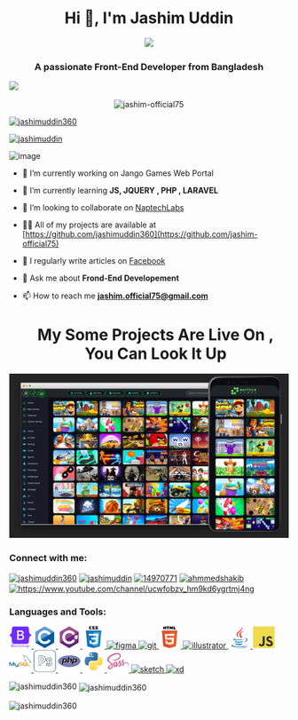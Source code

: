 
              

<h1 align="center">Hi 👋, I'm Jashim Uddin</h1>
<p align="center">
<a href=""><img src="https://readme-typing-svg.herokuapp.com/?lines=Passionate+Web+Developer;Always%20learning%20new%20things&font=Fira%20Code&center=true&width=440&height=45&color=f75c7e&vCenter=true&size=22"></a>
</p>
<h3 align="center">A passionate Front-End Developer from Bangladesh</h3>
<img src="https://github.com/jashimuddin360/my_images/blob/master/%2B.jpg" >


<p align="center"> <img src="https://komarev.com/ghpvc/?username=jashimuddin360&label=Profile%20views&color=0e75b6&style=flat" alt="jashim-official75" /> </p>

<p align="left"> <a href="https://github.com/ryo-ma/github-profile-trophy"><img src="https://github-profile-trophy.vercel.app/?username=jashim-official75" alt="jashimuddin360" /></a> </p>

<p align="left"> <a href="https://twitter.com/jashimuddin" target="blank"><img src="https://img.shields.io/twitter/follow/jashimuddin?logo=twitter&style=for-the-badge" alt="jashimuddin" /></a> </p>
 
![image](https://github.com/user-attachments/assets/6191ec42-16e1-4cc8-9e2e-aa449db0a338)

- 🔭 I’m currently working on Jango Games Web Portal


- 🌱 I’m currently learning **JS, JQUERY , PHP , LARAVEL**

- 👯 I’m looking to collaborate on [NaptechLabs](https://naptechlabs.co.uk/)

- 👨‍💻 All of my projects are available at [https://github.com/jashimuddin360](https://github.com/jashim-official75)

- 📝 I regularly write articles on [Facebook](Facebook)

- 💬 Ask me about **Frond-End Developement**

- 📫 How to reach me **jashim.official75@gmail.com**
  <h1 align="center">My Some Projects Are Live On , You Can Look It Up </h1>
[![Project Image](https://raw.githubusercontent.com/jashim-official75/All_Project_Mockup/refs/heads/master/d2c774d6268a28c167194996f5c82ba455b040d2.png)](https://naptechgames.com/)


<h3 align="left">Connect with me:</h3>
<p align="left">
<a href="https://codepen.io/jashimuddin360" target="blank"><img align="center" src="https://raw.githubusercontent.com/rahuldkjain/github-profile-readme-generator/master/src/images/icons/Social/codepen.svg" alt="jashimuddin360" height="30" width="40" /></a>
<a href="https://twitter.com/jashimuddin" target="blank"><img align="center" src="https://raw.githubusercontent.com/rahuldkjain/github-profile-readme-generator/master/src/images/icons/Social/twitter.svg" alt="jashimuddin" height="30" width="40" /></a>
<a href="https://stackoverflow.com/users/14970771" target="blank"><img align="center" src="https://raw.githubusercontent.com/rahuldkjain/github-profile-readme-generator/master/src/images/icons/Social/stack-overflow.svg" alt="14970771" height="30" width="40" /></a>
<a href="https://fb.com/ahmmedshakib" target="blank"><img align="center" src="https://raw.githubusercontent.com/rahuldkjain/github-profile-readme-generator/master/src/images/icons/Social/facebook.svg" alt="ahmmedshakib" height="30" width="40" /></a>
<a href="https://www.youtube.com/c/https://www.youtube.com/channel/ucwfobzv_hm9kd6ygrtmj4ng" target="blank"><img align="center" src="https://raw.githubusercontent.com/rahuldkjain/github-profile-readme-generator/master/src/images/icons/Social/youtube.svg" alt="https://www.youtube.com/channel/ucwfobzv_hm9kd6ygrtmj4ng" height="30" width="40" /></a>
</p>

<h3 align="left">Languages and Tools:</h3>
<p align="left"> <a href="https://getbootstrap.com" target="_blank"> <img src="https://raw.githubusercontent.com/devicons/devicon/master/icons/bootstrap/bootstrap-plain-wordmark.svg" alt="bootstrap" width="40" height="40"/> </a> <a href="https://www.cprogramming.com/" target="_blank"> <img src="https://raw.githubusercontent.com/devicons/devicon/master/icons/c/c-original.svg" alt="c" width="40" height="40"/> </a> <a href="https://www.w3schools.com/cs/" target="_blank"> <img src="https://raw.githubusercontent.com/devicons/devicon/master/icons/csharp/csharp-original.svg" alt="csharp" width="40" height="40"/> </a> <a href="https://www.w3schools.com/css/" target="_blank"> <img src="https://raw.githubusercontent.com/devicons/devicon/master/icons/css3/css3-original-wordmark.svg" alt="css3" width="40" height="40"/> </a> <a href="https://www.figma.com/" target="_blank"> <img src="https://www.vectorlogo.zone/logos/figma/figma-icon.svg" alt="figma" width="40" height="40"/> </a> <a href="https://git-scm.com/" target="_blank"> <img src="https://www.vectorlogo.zone/logos/git-scm/git-scm-icon.svg" alt="git" width="40" height="40"/> </a> <a href="https://www.w3.org/html/" target="_blank"> <img src="https://raw.githubusercontent.com/devicons/devicon/master/icons/html5/html5-original-wordmark.svg" alt="html5" width="40" height="40"/> </a> <a href="https://www.adobe.com/in/products/illustrator.html" target="_blank"> <img src="https://www.vectorlogo.zone/logos/adobe_illustrator/adobe_illustrator-icon.svg" alt="illustrator" width="40" height="40"/> </a> <a href="https://www.java.com" target="_blank"> <img src="https://raw.githubusercontent.com/devicons/devicon/master/icons/java/java-original.svg" alt="java" width="40" height="40"/> </a> <a href="https://developer.mozilla.org/en-US/docs/Web/JavaScript" target="_blank"> <img src="https://raw.githubusercontent.com/devicons/devicon/master/icons/javascript/javascript-original.svg" alt="javascript" width="40" height="40"/> </a> <a href="https://www.mysql.com/" target="_blank"> <img src="https://raw.githubusercontent.com/devicons/devicon/master/icons/mysql/mysql-original-wordmark.svg" alt="mysql" width="40" height="40"/> </a> <a href="https://www.photoshop.com/en" target="_blank"> <img src="https://raw.githubusercontent.com/devicons/devicon/master/icons/photoshop/photoshop-line.svg" alt="photoshop" width="40" height="40"/> </a> <a href="https://www.php.net" target="_blank"> <img src="https://raw.githubusercontent.com/devicons/devicon/master/icons/php/php-original.svg" alt="php" width="40" height="40"/> </a> <a href="https://www.python.org" target="_blank"> <img src="https://raw.githubusercontent.com/devicons/devicon/master/icons/python/python-original.svg" alt="python" width="40" height="40"/> </a> <a href="https://sass-lang.com" target="_blank"> <img src="https://raw.githubusercontent.com/devicons/devicon/master/icons/sass/sass-original.svg" alt="sass" width="40" height="40"/> </a> <a href="https://www.sketch.com/" target="_blank"> <img src="https://www.vectorlogo.zone/logos/sketchapp/sketchapp-icon.svg" alt="sketch" width="40" height="40"/> </a> <a href="https://www.adobe.com/products/xd.html" target="_blank"> <img src="https://cdn.worldvectorlogo.com/logos/adobe-xd.svg" alt="xd" width="40" height="40"/> </a> </p>

<p><img align="left" src="https://github-readme-stats.vercel.app/api/top-langs?username=jashim-official75&show_icons=true&locale=en&layout=compact" alt="jashimuddin360" /></p>

<p>&nbsp;<img align="center" src="https://github-readme-stats.vercel.app/api?username=jashim-official75&show_icons=true&locale=en" alt="jashimuddin360" /></p>

<p><img align="center" src="https://github-readme-streak-stats.herokuapp.com/?user=jashim-official75&" alt="jashimuddin360" /></p>
